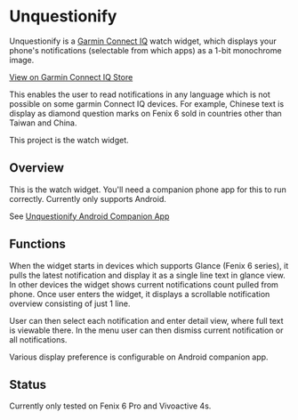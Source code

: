 # Unquestionify

Unquestionify is a [Garmin Connect IQ](https://apps.garmin.com/en-US/) watch widget, which displays your phone's notifications (selectable from which apps) as a 1-bit monochrome image.

[View on Garmin Connect IQ Store](https://apps.garmin.com/en-US/apps/d33523a2-3be6-4689-8f40-af7912063446)


This enables the user to read notifications in any language which is not possible on some garmin Connect IQ devices. For example, Chinese text is display as diamond question marks on Fenix 6 sold in countries other than Taiwan and China.

This project is the watch widget.

## Overview

This is the watch widget. You'll need a companion phone app for this to run correctly. Currently only supports Android.

See [Unquestionify Android Companion App](https://github.com/starryalley/Unquestionify-android)

## Functions

When the widget starts in devices which supports Glance (Fenix 6 series), it pulls the latest notification and display it as a single line text in glance view. In other devices the widget shows current notifications count pulled from phone. Once user enters the widget, it displays a scrollable notification overview consisting of just 1 line.

User can then select each notification and enter detail view, where full text is viewable there. In the menu user can then dismiss current notification or all notifications.

Various display preference is configurable on Android companion app.

## Status

Currently only tested on Fenix 6 Pro and Vivoactive 4s.
